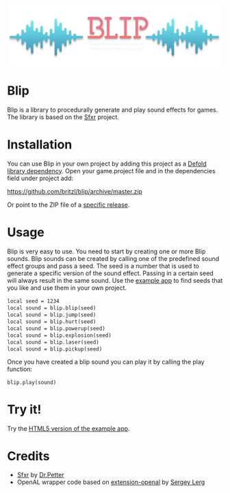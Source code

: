 ![](images/BLIP-HERO-PA01.png)
# Blip
Blip is a library to procedurally generate and play sound effects for games. The library is based on the [Sfxr](https://github.com/grimfang4/sfxr) project.

# Installation
You can use Blip in your own project by adding this project as a [Defold library dependency](http://www.defold.com/manuals/libraries/). Open your game.project file and in the dependencies field under project add:

https://github.com/britzl/blip/archive/master.zip

Or point to the ZIP file of a [specific release](https://github.com/britzl/blip/releases).

# Usage
Blip is very easy to use. You need to start by creating one or more Blip sounds. Blip sounds can be created by calling one of the predefined sound effect groups and pass a seed. The seed is a number that is used to generate a specific version of the sound effect. Passing in a certain seed will always result in the same sound. Use the [example app](example/) to find seeds that you like and use them in your own project.

	local seed = 1234
	local sound = blip.blip(seed)
	local sound = blip.jump(seed)
	local sound = blip.hurt(seed)
	local sound = blip.powerup(seed)
	local sound = blip.explosion(seed)
	local sound = blip.laser(seed)
	local sound = blip.pickup(seed)

 Once you have created a blip sound you can play it by calling the play function:

 	blip.play(sound)

# Try it!
Try the [HTML5 version of the example app](https://github.com/Lerg).

# Credits
* [Sfxr](https://github.com/grimfang4/sfxr) by [Dr.Petter](http://www.drpetter.se/)
* OpenAL wrapper code based on [extension-openal](https://github.com/Lerg/extension-openal) by [Sergey Lerg](https://github.com/Lerg)
